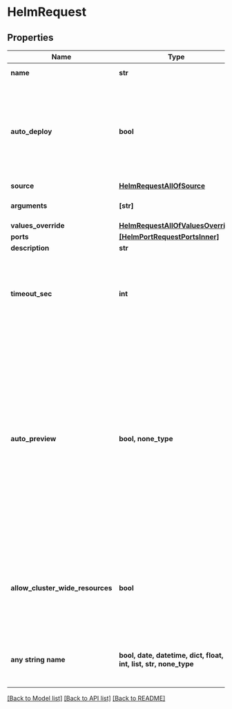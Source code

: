# HelmRequest


## Properties
Name | Type | Description | Notes
------------ | ------------- | ------------- | -------------
**name** | **str** | name is case insensitive | 
**auto_deploy** | **bool** | Specify if the helm will be automatically updated after receiving a new image tag or a new commit according to the source type.   | 
**source** | [**HelmRequestAllOfSource**](HelmRequestAllOfSource.md) |  | 
**arguments** | **[str]** | The extra arguments to pass to helm | 
**values_override** | [**HelmRequestAllOfValuesOverride**](HelmRequestAllOfValuesOverride.md) |  | 
**ports** | [**[HelmPortRequestPortsInner]**](HelmPortRequestPortsInner.md) |  | [optional] 
**description** | **str** |  | [optional] 
**timeout_sec** | **int** | Maximum number of seconds allowed for helm to run before killing it and mark it as failed  | [optional]  if omitted the server will use the default value of 600
**auto_preview** | **bool, none_type** | Indicates if the &#39;environment preview option&#39; is enabled.   If enabled, a preview environment will be automatically cloned when &#x60;/preview&#x60; endpoint is called or when a new commit is updated. If not specified, it takes the value of the &#x60;auto_preview&#x60; property from the associated environment.  | [optional] 
**allow_cluster_wide_resources** | **bool** | If we should allow the chart to deploy object outside his specified namespace. Setting this flag to true, requires special rights  | [optional]  if omitted the server will use the default value of False
**any string name** | **bool, date, datetime, dict, float, int, list, str, none_type** | any string name can be used but the value must be the correct type | [optional]

[[Back to Model list]](../README.md#documentation-for-models) [[Back to API list]](../README.md#documentation-for-api-endpoints) [[Back to README]](../README.md)


